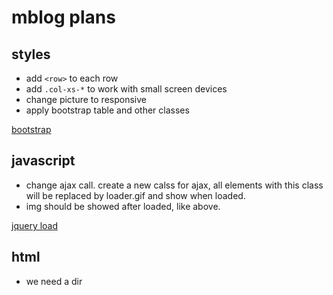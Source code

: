 # mblog plans
## styles
* add `<row>` to each row
* add `.col-xs-*` to work with small screen devices
* change picture to responsive
* apply bootstrap table and other classes

[bootstrap](https://getbootstrap.com/docs/3.3/css/#overview)
## javascript
* change ajax call. create a new calss for ajax, all elements with this class will be replaced by loader.gif and show when loaded.
* img should be showed after loaded, like above.

[jquery load](http://api.jquery.com/load/)

## html
* we need a dir
